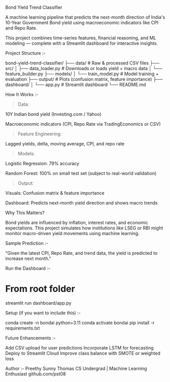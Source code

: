 Bond Yield Trend Classifier

A machine learning pipeline that predicts the next-month direction of India's 10-Year Government Bond yield using macroeconomic indicators like CPI and Repo Rate.

This project combines time-series features, financial reasoning, and ML modeling — complete with a Streamlit dashboard for interactive insights.

Project Structure :-

bond-yield-trend-classifier/
├── data/ # Raw & processed CSV files
├── src/
│ ├── data_loader.py # Downloads or loads yield + macro data
│ └── feature_builder.py
├── models/
│ └── train_model.py # Model training + evaluation
├── output/ # Plots (confusion matrix, feature importance)
├── dashboard/
│ └── app.py # Streamlit dashboard
└── README.md

How It Works :-

> Data:

10Y Indian bond yield (Investing.com / Yahoo)

Macroeconomic indicators (CPI, Repo Rate via TradingEconomics or CSV)

> Feature Engineering:

Lagged yields, delta, moving average, CPI, and repo rate

> Models:

Logistic Regression: 79% accuracy

Random Forest: 100% on small test set (subject to real-world validation)

> Output:

Visuals: Confusion matrix & feature importance

Dashboard: Predicts next-month yield direction and shows macro trends

Why This Matters?

Bond yields are influenced by inflation, interest rates, and economic expectations.
This project simulates how institutions like LSEG or RBI might monitor macro-driven yield movements using machine learning.

Sample Prediction :-

"Given the latest CPI, Repo Rate, and trend data, the yield is predicted to increase next month."

Run the Dashboard :-

# From root folder

streamlit run dashboard/app.py

Setup (if you want to include this) :-

conda create -n bondai python=3.11
conda activate bondai
pip install -r requirements.txt

Future Enhancements :-

Add CSV upload for user predictions
Incorporate LSTM for forecasting
Deploy to Streamlit Cloud
Improve class balance with SMOTE or weighted loss

Author :-
Preethy Sunny Thomas
CS Undergrad | Machine Learning Enthusiast
github.com/pst08
